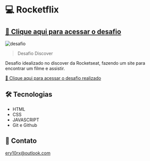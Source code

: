 # 💻 Rocketflix

## [🔗 Clique aqui para acessar o desafio](https://efficient-sloth-d85.notion.site/Desafio-Rocketflix-5ca1c56b5e52473eb12e8b2bc3ab1b8d#06e6ecb4212447c695dfbe7da61ec551)

![desafio](./github/desafio.png)

> Desafio Discover

Desafio idealizado no discover da Rocketseat, fazendo um site para encontrar um filme e assistir.

[🔗 Clique aqui para acessar o desafio realizado](https://ery10.github.io/Rocketflix/)

## 🛠 Tecnologias

- HTML
- CSS
- JAVASCRIPT
- Git e Github

## 💙 Contato

ery10rx@outlook.com
